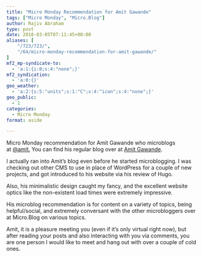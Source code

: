 ```yaml
---
title: "Micro Monday Recommendation for Amit Gawande"
tags: ["Micro Monday", "Micro.Blog"]
author: Rajiv Abraham
type: post
date: 2018-03-05T07:11:45+00:00
aliases: [
    "/723/723/",
    "/64/micro-monday-recommendation-for-amit-gawande/"
]
mf2_mp-syndicate-to:
  - 'a:1:{i:0;s:4:"none";}'
mf2_syndication:
  - 'a:0:{}'
geo_weather:
  - 'a:2:{s:5:"units";s:1:"C";s:4:"icon";s:4:"none";}'
geo_public:
  - 1
categories:
  - Micro Monday
format: aside

---
```

<p style="text-align: left;">
  Micro Monday recommendation for Amit Gawande who microblogs at <a href="https://micro.blog/amit" target="_blank" rel="noopener">@amit.</a> You can find his regular blog over at <a href="https://www.amitgawande.com/" target="_blank" rel="noopener">Amit Gawande</a>.
</p>

<p style="text-align: left;">
  I actually ran into Amit&#8217;s blog even before he started microblogging. I was checking out other CMS to use in place of WordPress for a couple of new projects, and got introduced to his website via his review of Hugo.
</p>

<p style="text-align: left;">
  Also, his minimalistic design caught my fancy, and the excellent website optics like the non-existent load times were extremely impressive.
</p>

<p style="text-align: left;">
  His microblog recommendation is for content on a variety of topics, being helpful/social, and extremely conversant with the other microbloggers over at Micro.Blog on various topics.
</p>

<p style="text-align: left;">
  Amit, it is a pleasure meeting you (even if it&#8217;s only virtual right now), but after reading your posts and also interacting with you via comments, you are one person I would like to meet and hang out with over a couple of cold ones.
</p>
